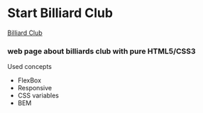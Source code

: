 # Start Billiard Club

[Billiard Club](https://martirossahakyan.github.io/Billiard_Club/)
### web page about billiards club with pure HTML5/CSS3

Used concepts
- FlexBox
- Responsive
- CSS variables
- BEM